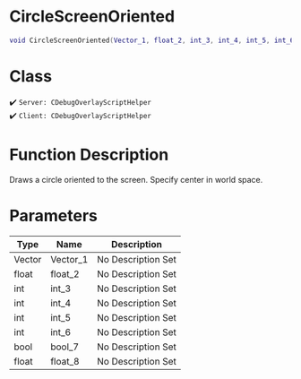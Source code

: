 # CircleScreenOriented
```lua
void CircleScreenOriented(Vector_1, float_2, int_3, int_4, int_5, int_6, bool_7, float_8)
```
# Class
✔️ `Server: CDebugOverlayScriptHelper`  
✔️ `Client: CDebugOverlayScriptHelper`  

# Function Description
Draws a circle oriented to the screen. Specify center in world space.
# Parameters
Type|Name|Description
--|--|--
Vector|Vector_1|No Description Set
float|float_2|No Description Set
int|int_3|No Description Set
int|int_4|No Description Set
int|int_5|No Description Set
int|int_6|No Description Set
bool|bool_7|No Description Set
float|float_8|No Description Set
